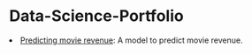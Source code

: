 # Data-Science-Portfolio

<li><a href="https://github.com/Omer-ger/Data-Science-Portfolio/blob/master/movies_for_github.ipynb">Predicting movie revenue</a>: A model to predict movie revenue.</li>
